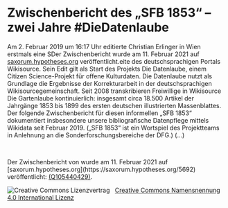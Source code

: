 # Zwischenbericht des „SFB 1853“ – zwei Jahre #DieDatenlaube

Am 2. Februar 2019 um 16:17 Uhr editierte Christian Erlinger in Wien erstmals eine SDer Zwischenbericht wurde am 11. Februar 2021 auf [saxorum.hypotheses.org](https://saxorum.hypotheses.org/5692) veröffentlicht.eite des deutschsprachigen Portals Wikisource. Sein Edit gilt als Start des Projekts Die Datenlaube, einem Citizen Science-Projekt für offene Kulturdaten. Die Datenlaube nutzt als Grundlage die Ergebnisse der Korrekturarbeit in der deutschsprachigen Wikisourcegemeinschaft. Seit 2008 transkribieren Freiwillige in Wikisource Die Gartenlaube kontinuierlich: insgesamt circa 18.500 Artikel der Jahrgänge 1853 bis 1899 des ersten deutschen illustrierten Massenblattes. Der folgende Zwischenbericht für diesen informellen „SFB 1853“ dokumentiert insbesondere unsere bibliografische Datenpflege mittels Wikidata seit Februar 2019. („SFB 1853“ ist ein Wortspiel des Projektteams in Anlehnung an die Sonderforschungsbereiche der DFG.) (...)
<p>&nbsp;</p>
<p>Der Zwischenbericht von wurde am 11. Februar 2021 auf [saxorum.hypotheses.org](https://saxorum.hypotheses.org/5692) veröffentlicht: <a href="https://www.wikidata.org/wiki/Q105440429">(Q105440429)</a>.</p>
<img alt="Creative Commons Lizenzvertrag" style="border-width:0" src="https://i.creativecommons.org/l/by/4.0/80x15.png" />&nbsp;&nbsp;&nbsp;<a rel="license" href="http://creativecommons.org/licenses/by/4.0/">Creative Commons Namensnennung 4.0 International Lizenz</a> <a rel="license" href="http://creativecommons.org/licenses/by/4.0/">
